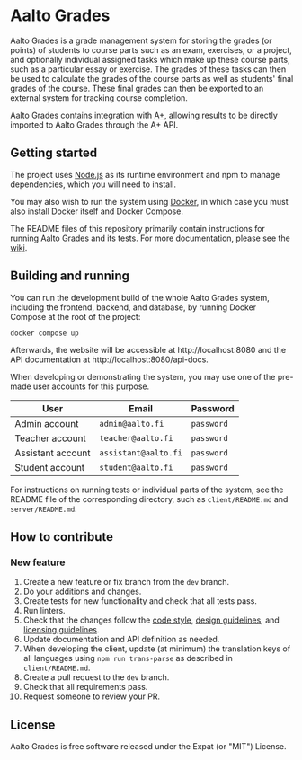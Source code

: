 <!--
SPDX-FileCopyrightText: 2022 The Aalto Grades Developers

SPDX-License-Identifier: MIT
-->

# Aalto Grades

Aalto Grades is a grade management system for storing the grades (or points) of
students to course parts such as an exam, exercises, or a project, and
optionally individual assigned tasks which make up these course parts, such as a
particular essay or exercise. The grades of these tasks can then be used to
calculate the grades of the course parts as well as students' final grades of
the course. These final grades can then be exported to an external system for
tracking course completion.

Aalto Grades contains integration with [A+](https://github.com/apluslms/a-plus),
allowing results to be directly imported to Aalto Grades through the A+ API.

## Getting started

The project uses [Node.js](https://nodejs.org/en/) as its runtime environment
and npm to manage dependencies, which you will need to install.

You may also wish to run the system using [Docker](https://www.docker.com), in
which case you must also install Docker itself and Docker Compose.

The README files of this repository primarily contain instructions for running
Aalto Grades and its tests. For more documentation, please see the
[wiki](https://github.com/aalto-grades/base-repository/wiki).

## Building and running

You can run the development build of the whole Aalto Grades system, including
the frontend, backend, and database, by running Docker Compose at the root of
the project:

```
docker compose up
```

Afterwards, the website will be accessible at http://localhost:8080 and the API
documentation at http://localhost:8080/api-docs.

When developing or demonstrating the system, you may use one of the pre-made
user accounts for this purpose.

| User              | Email                | Password   |
| ----------------- | -------------------- | ---------- |
| Admin account     | `admin@aalto.fi`     | `password` |
| Teacher account   | `teacher@aalto.fi`   | `password` |
| Assistant account | `assistant@aalto.fi` | `password` |
| Student account   | `student@aalto.fi`   | `password` |

For instructions on running tests or individual parts of the system, see the
README file of the corresponding directory, such as `client/README.md` and
`server/README.md`.

## How to contribute

### New feature

1. Create a new feature or fix branch from the `dev` branch.
2. Do your additions and changes.
3. Create tests for new functionality and check that all tests pass.
4. Run linters.
5. Check that the changes follow the
   [code style](https://github.com/aalto-grades/base-repository/wiki/Code-style),
   [design guidelines](https://github.com/aalto-grades/base-repository/wiki/Design-Guidelines),
   and [licensing guidelines](https://github.com/aalto-grades/base-repository/wiki/Licensing-Guidelines).
6. Update documentation and API definition as needed.
7. When developing the client, update (at minimum) the translation keys of all
   languages using `npm run trans-parse` as described in `client/README.md`.
8. Create a pull request to the `dev` branch.
9. Check that all requirements pass.
10. Request someone to review your PR.

## License

Aalto Grades is free software released under the Expat (or "MIT") License.
